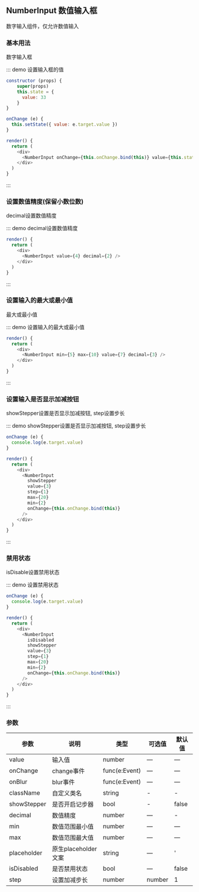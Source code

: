 ## NumberInput 数值输入框

数字输入组件，仅允许数值输入

### 基本用法

数字输入框

::: demo 设置输入框的值
```js
constructor (props) {
    super(props)
    this.state = {
      value: 33
    }
}

onChange (e) {
  this.setState({ value: e.target.value })
}

render() {
  return (
    <div>
      <NumberInput onChange={this.onChange.bind(this)} value={this.state.value} />
    </div>
  )
}
```
:::

### 设置数值精度(保留小数位数)

decimal设置数值精度

::: demo decimal设置数值精度
```js
render() {
  return (
    <div>
      <NumberInput value={4} decimal={2} />
    </div>
  )
}
```
:::

### 设置输入的最大或最小值

最大或最小值

::: demo 设置输入的最大或最小值
```js
render() {
  return (
    <div>
      <NumberInput min={5} max={10} value={7} decimal={3} />
    </div>
  )
}
```
:::

### 设置输入是否显示加减按钮

showStepper设置是否显示加减按钮, step设置步长

::: demo showStepper设置是否显示加减按钮, step设置步长
```js
onChange (e) {
  console.log(e.target.value)
}

render() {
  return (
    <div>
      <NumberInput
        showStepper
        value={3}
        step={1}
        max={20}
        min={2}
        onChange={this.onChange.bind(this)}
      />
    </div>
  )
}
```
:::

### 禁用状态

isDisable设置禁用状态

::: demo 设置禁用状态
```js
onChange (e) {
  console.log(e.target.value)
}

render() {
  return (
    <div>
      <NumberInput
        isDisabled
        showStepper
        value={3}
        step={1}
        max={20}
        min={2}
        onChange={this.onChange.bind(this)}
      />
    </div>
  )
}
```
:::



### 参数
| 参数      | 说明          | 类型      | 可选值                           | 默认值  |
|---------- |-------------- |---------- |--------------------------------  |-------- |
| value | 输入值 | number | — | — |
| onChange | change事件 | func(e:Event) | — | — |
| onBlur | blur事件 | func(e:Event) | — | — |
| className | 自定义类名 | string | - | - |
| showStepper | 是否开启记步器 | bool | - | false |
| decimal | 数值精度 | number | — | - |
| min | 数值范围最小值 | number | — | — |
| max | 数值范围最大值 | number | — | — |
| placeholder | 原生placeholder文案	 | string | — | ' |
| isDisabled | 是否禁用状态	 | bool | — | false |
| step | 设置加减步长	 | number | number | 1 |




